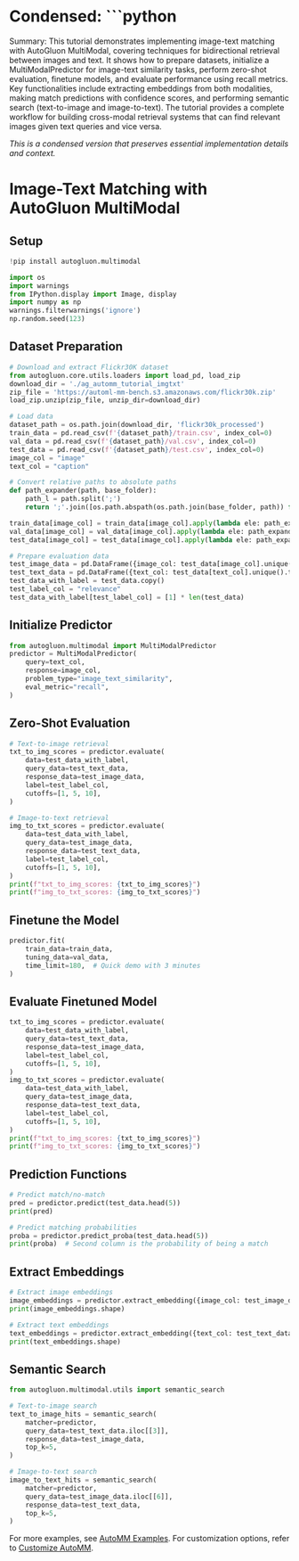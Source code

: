 # Condensed: ```python

Summary: This tutorial demonstrates implementing image-text matching with AutoGluon MultiModal, covering techniques for bidirectional retrieval between images and text. It shows how to prepare datasets, initialize a MultiModalPredictor for image-text similarity tasks, perform zero-shot evaluation, finetune models, and evaluate performance using recall metrics. Key functionalities include extracting embeddings from both modalities, making match predictions with confidence scores, and performing semantic search (text-to-image and image-to-text). The tutorial provides a complete workflow for building cross-modal retrieval systems that can find relevant images given text queries and vice versa.

*This is a condensed version that preserves essential implementation details and context.*

# Image-Text Matching with AutoGluon MultiModal

## Setup

```python
!pip install autogluon.multimodal

import os
import warnings
from IPython.display import Image, display
import numpy as np
warnings.filterwarnings('ignore')
np.random.seed(123)
```

## Dataset Preparation

```python
# Download and extract Flickr30K dataset
from autogluon.core.utils.loaders import load_pd, load_zip
download_dir = './ag_automm_tutorial_imgtxt'
zip_file = 'https://automl-mm-bench.s3.amazonaws.com/flickr30k.zip'
load_zip.unzip(zip_file, unzip_dir=download_dir)

# Load data
dataset_path = os.path.join(download_dir, 'flickr30k_processed')
train_data = pd.read_csv(f'{dataset_path}/train.csv', index_col=0)
val_data = pd.read_csv(f'{dataset_path}/val.csv', index_col=0)
test_data = pd.read_csv(f'{dataset_path}/test.csv', index_col=0)
image_col = "image"
text_col = "caption"

# Convert relative paths to absolute paths
def path_expander(path, base_folder):
    path_l = path.split(';')
    return ';'.join([os.path.abspath(os.path.join(base_folder, path)) for path in path_l])

train_data[image_col] = train_data[image_col].apply(lambda ele: path_expander(ele, base_folder=dataset_path))
val_data[image_col] = val_data[image_col].apply(lambda ele: path_expander(ele, base_folder=dataset_path))
test_data[image_col] = test_data[image_col].apply(lambda ele: path_expander(ele, base_folder=dataset_path))

# Prepare evaluation data
test_image_data = pd.DataFrame({image_col: test_data[image_col].unique().tolist()})
test_text_data = pd.DataFrame({text_col: test_data[text_col].unique().tolist()})
test_data_with_label = test_data.copy()
test_label_col = "relevance"
test_data_with_label[test_label_col] = [1] * len(test_data)
```

## Initialize Predictor

```python
from autogluon.multimodal import MultiModalPredictor
predictor = MultiModalPredictor(
    query=text_col,
    response=image_col,
    problem_type="image_text_similarity",
    eval_metric="recall",
)
```

## Zero-Shot Evaluation

```python
# Text-to-image retrieval
txt_to_img_scores = predictor.evaluate(
    data=test_data_with_label,
    query_data=test_text_data,
    response_data=test_image_data,
    label=test_label_col,
    cutoffs=[1, 5, 10],
)

# Image-to-text retrieval
img_to_txt_scores = predictor.evaluate(
    data=test_data_with_label,
    query_data=test_image_data,
    response_data=test_text_data,
    label=test_label_col,
    cutoffs=[1, 5, 10],
)
print(f"txt_to_img_scores: {txt_to_img_scores}")
print(f"img_to_txt_scores: {img_to_txt_scores}")
```

## Finetune the Model

```python
predictor.fit(
    train_data=train_data,
    tuning_data=val_data,
    time_limit=180,  # Quick demo with 3 minutes
)
```

## Evaluate Finetuned Model

```python
txt_to_img_scores = predictor.evaluate(
    data=test_data_with_label,
    query_data=test_text_data,
    response_data=test_image_data,
    label=test_label_col,
    cutoffs=[1, 5, 10],
)
img_to_txt_scores = predictor.evaluate(
    data=test_data_with_label,
    query_data=test_image_data,
    response_data=test_text_data,
    label=test_label_col,
    cutoffs=[1, 5, 10],
)
print(f"txt_to_img_scores: {txt_to_img_scores}")
print(f"img_to_txt_scores: {img_to_txt_scores}")
```

## Prediction Functions

```python
# Predict match/no-match
pred = predictor.predict(test_data.head(5))
print(pred)

# Predict matching probabilities
proba = predictor.predict_proba(test_data.head(5))
print(proba)  # Second column is the probability of being a match
```

## Extract Embeddings

```python
# Extract image embeddings
image_embeddings = predictor.extract_embedding({image_col: test_image_data[image_col][:5].tolist()})
print(image_embeddings.shape)

# Extract text embeddings
text_embeddings = predictor.extract_embedding({text_col: test_text_data[text_col][:5].tolist()})
print(text_embeddings.shape)
```

## Semantic Search

```python
from autogluon.multimodal.utils import semantic_search

# Text-to-image search
text_to_image_hits = semantic_search(
    matcher=predictor,
    query_data=test_text_data.iloc[[3]],
    response_data=test_image_data,
    top_k=5,
)

# Image-to-text search
image_to_text_hits = semantic_search(
    matcher=predictor,
    query_data=test_image_data.iloc[[6]],
    response_data=test_text_data,
    top_k=5,
)
```

For more examples, see [AutoMM Examples](https://github.com/autogluon/autogluon/tree/master/examples/automm).
For customization options, refer to [Customize AutoMM](../advanced_topics/customization.ipynb).